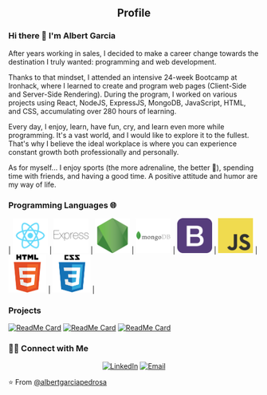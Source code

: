 <p align="center">
 <h2 align="center">Profile</h2>
</p>

### Hi there 👋 I'm Albert Garcia

<div>
 <p>
After years working in sales, I decided to make a career change towards the destination I truly wanted: programming and web development.

Thanks to that mindset, I attended an intensive 24-week Bootcamp at Ironhack, where I learned to create and program web pages (Client-Side and Server-Side Rendering). During the program, I worked on various projects using React, NodeJS, ExpressJS, MongoDB, JavaScript, HTML, and CSS, accumulating over 280 hours of learning.

Every day, I enjoy, learn, have fun, cry, and learn even more while programming. It's a vast world, and I would like to explore it to the fullest. That's why I believe the ideal workplace is where you can experience constant growth both professionally and personally.

As for myself... I enjoy sports (the more adrenaline, the better 🤙), spending time with friends, and having a good time. A positive attitude and humor are my way of life.
</p>
</div>

### Programming Languages 🌐

|   [<img src="https://raw.githubusercontent.com/github/explore/80688e429a7d4ef2fca1e82350fe8e3517d3494d/topics/react/react.png" alt="react" width="70">](https://react.dev/)   |   [<img src="https://raw.githubusercontent.com/github/explore/80688e429a7d4ef2fca1e82350fe8e3517d3494d/topics/express/express.png" alt="express" width="70">](https://expressjs.com/)   |   [<img src="https://raw.githubusercontent.com/github/explore/80688e429a7d4ef2fca1e82350fe8e3517d3494d/topics/nodejs/nodejs.png" alt="node" width="70">](https://nodejs.org/)   |   [<img src="https://raw.githubusercontent.com/github/explore/80688e429a7d4ef2fca1e82350fe8e3517d3494d/topics/mongodb/mongodb.png" alt="mongodb" width="70">](https://www.mongodb.com/)   |   [<img src="https://raw.githubusercontent.com/github/explore/80688e429a7d4ef2fca1e82350fe8e3517d3494d/topics/bootstrap/bootstrap.png" alt="Bootstrap" width="70">](https://getbootstrap.com/)   |   [<img src="https://raw.githubusercontent.com/github/explore/80688e429a7d4ef2fca1e82350fe8e3517d3494d/topics/javascript/javascript.png" alt="javascript" width="70">](https://developer.mozilla.org/en-US/docs/Web/JavaScript) | [<img src="https://raw.githubusercontent.com/github/explore/80688e429a7d4ef2fca1e82350fe8e3517d3494d/topics/html/html.png" alt="html" width="76">](https://developer.mozilla.org/en-US/docs/Web/HTML)   |   [<img src="https://raw.githubusercontent.com/github/explore/80688e429a7d4ef2fca1e82350fe8e3517d3494d/topics/css/css.png" alt="css" width="76">]([https://laravel.com/](https://developer.mozilla.org/en-US/docs/Web/CSS)https://developer.mozilla.org/en-US/docs/Web/CSS)   |

### Projects

[![ReadMe Card](https://github-readme-stats.vercel.app/api/pin/?username=AlbertGPe&repo=dusty-war&show_owner=true)](https://github.com/AlbertGPe/dusty-war)
[![ReadMe Card](https://github-readme-stats.vercel.app/api/pin/?username=music-contact&repo=music-contact&show_owner=true)](https://github.com/music-contact/music-contact)
[![ReadMe Card](https://github-readme-stats.vercel.app/api/pin/?username=AlbertGPe&repo=sole-squad&show_owner=true)](https://github.com/AlbertGPe/sole-squad)

<h3> 🤝🏻 Connect with Me </h3>

<p align="center">
<a href="https://www.linkedin.com/in/albert-garcia-pedrosa/" target="_blank"><img alt="LinkedIn" src="https://img.shields.io/badge/LinkedIn-@albertgarciapedrosa-blue?style=flat&logo=linkedin"></a>
<a href="mailto:albertgarciapedrosa@gmail.com"><img alt="Email" src="https://img.shields.io/badge/Email-albertgarciapedrosa@gmail.com-blue?style=flat&logo=gmail"></a>
</p>

⭐️ From [@albertgarciapedrosa](https://github.com/AlbertGPe)
